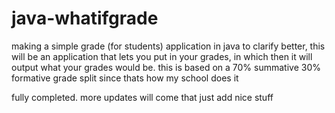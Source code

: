 # java-whatifgrade
making a simple grade (for students) application in java 
to clarify better, this will be an application that lets you put in your grades, in which then it will output what your grades would be.
this is based on a 70% summative 30% formative grade split since thats how my school does it

fully completed. more updates will come that just add nice stuff
